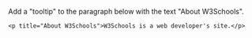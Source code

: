 Add a "tooltip" to the paragraph below with the text "About W3Schools".

    <p title="About W3Schools">W3Schools is a web developer's site.</p>

